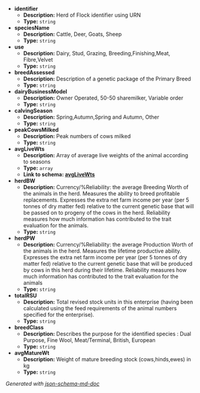  - <b id="#/properties/identifier">identifier</b>
	 - **Description:** Herd of Flock identifier using URN
	 - **Type:** `string`
 - <b id="#/properties/speciesName">speciesName</b>
	 - **Description:** Cattle, Deer, Goats, Sheep
	 - **Type:** `string`
 - <b id="#/properties/use">use</b>
	 - **Description:** Dairy, Stud, Grazing, Breeding,Finishing,Meat, Fibre,Velvet
	 - **Type:** `string`
 - <b id="#/properties/breedAssessed">breedAssessed</b>
	 - **Description:** Description of a genetic package of the Primary Breed
	 - **Type:** `string`
 - <b id="#/properties/dairyBusinessModel">dairyBusinessModel</b>
	 - **Description:** Owner Operated, 50-50 sharemilker, Variable order
	 - **Type:** `string`
 - <b id="#/properties/calvingSeason">calvingSeason</b>
	 - **Description:** Spring,Autumn,Spring and Autumn, Other
	 - **Type:** `string`
 - <b id="#/properties/peakCowsMilked">peakCowsMilked</b>
	 - **Description:** Peak numbers of cows milked
	 - **Type:** `string`
 - <b id="#/properties/avgLiveWts">avgLiveWts</b>
	 - **Description:** Array of average live weights of the animal according to seasons
	 - **Type:** `array`
	 - <b id="avglivewtshttpsgithub.comdatalinker-organimal-datablobmastermerits_traits_and_sessionsavglivewts.md">Link to schema: [avgLiveWts](https://github.com/Datalinker-Org/Animal-Data/blob/master/Merits_Traits_and_Sessions/AvgLiveWts.md)</b>
 - <b id="#/properties/herdBW">herdBW</b>
	 - **Description:** Currency/%Reliability: the average Breeding Worth of the animals in the herd. Measures the ability to breed profitable replacements. Expresses the extra net farm income per year (per 5 tonnes of dry matter fed) relative to the current genetic base that will be passed on to progeny of the cows in the herd. Reliability measures how much information has contributed to the trait evaluation for the animals.
	 - **Type:** `string`
 - <b id="#/properties/herdPW">herdPW</b>
	 - **Description:** Currency/%Reliability: the average Production Worth of the animals in the herd. Measures the lifetime productive ability. Expresses the extra net farm income per year (per 5 tonnes of dry matter fed) relative to the current genetic base that will be produced by cows in this herd during their lifetime. Reliability measures how much information has contributed to the trait evaluation for the animals
	 - **Type:** `string`
 - <b id="#/properties/totalRSU">totalRSU</b>
	 - **Description:** Total revised stock units in this enterprise (having been calculated using the feed requirements of the animal numbers specified for the enterprise).
	 - **Type:** `string`
 - <b id="#/properties/breedClass">breedClass</b>
	 - **Description:** Describes the purpose for the identified species : Dual Purpose, Fine Wool, Meat/Terminal, British, European
	 - **Type:** `string`
 - <b id="#/properties/avgMatureWt">avgMatureWt</b>
	 - **Description:** Weight of mature breeding stock (cows,hinds,ewes) in kg
	 - **Type:** `string`

_Generated with [json-schema-md-doc](https://brianwendt.github.io/json-schema-md-doc/)_